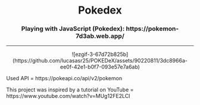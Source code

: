 <h1 align="center"> Pokedex </h1>
<h3 align="center">Playing with JavaScript (Pokedex): https://pokemon-7d3ab.web.app/</h3>
<hr>
<p align="center">
  ![ezgif-3-67d72b825b](https://github.com/lucasasr25/POKEDeX/assets/90220811/3dc8966a-ee0f-42e1-b0f7-093e57e7a6ab)
</p>
<p>Used API = https://pokeapi.co/api/v2/pokemon</p>
<p>This project was inspired by a tutorial on YouTube = https://www.youtube.com/watch?v=MUg12FE2LCI</p>
